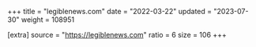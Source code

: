 +++
title = "legiblenews.com"
date = "2022-03-22"
updated = "2023-07-30"
weight = 108951

[extra]
source = "https://legiblenews.com"
ratio = 6
size = 106
+++
